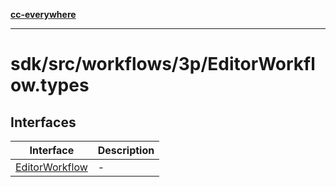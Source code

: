 [**cc-everywhere**](../../../../../index.md)

***

# sdk/src/workflows/3p/EditorWorkflow.types

## Interfaces

| Interface | Description |
| ------ | ------ |
| [EditorWorkflow](../editor-workflow-types/interfaces/editor-workflow.md) | - |

